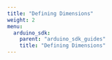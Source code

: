 ```yaml
---
title: "Defining Dimensions"
weight: 2
menu:
  arduino_sdk:
    parent: "arduino_sdk_guides"
    title: "Defining Dimensions"
---
```


